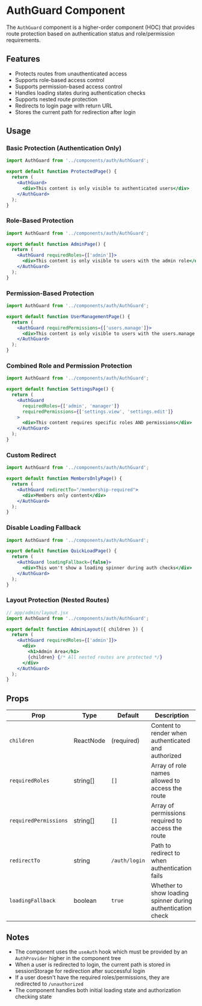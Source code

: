 # AuthGuard Component

The `AuthGuard` component is a higher-order component (HOC) that provides route protection based on authentication status and role/permission requirements.

## Features

- Protects routes from unauthenticated access
- Supports role-based access control
- Supports permission-based access control
- Handles loading states during authentication checks
- Supports nested route protection
- Redirects to login page with return URL
- Stores the current path for redirection after login

## Usage

### Basic Protection (Authentication Only)

```jsx
import AuthGuard from '../components/auth/AuthGuard';

export default function ProtectedPage() {
  return (
    <AuthGuard>
      <div>This content is only visible to authenticated users</div>
    </AuthGuard>
  );
}
```

### Role-Based Protection

```jsx
import AuthGuard from '../components/auth/AuthGuard';

export default function AdminPage() {
  return (
    <AuthGuard requiredRoles={['admin']}>
      <div>This content is only visible to users with the admin role</div>
    </AuthGuard>
  );
}
```

### Permission-Based Protection

```jsx
import AuthGuard from '../components/auth/AuthGuard';

export default function UserManagementPage() {
  return (
    <AuthGuard requiredPermissions={['users.manage']}>
      <div>This content is only visible to users with the users.manage permission</div>
    </AuthGuard>
  );
}
```

### Combined Role and Permission Protection

```jsx
import AuthGuard from '../components/auth/AuthGuard';

export default function SettingsPage() {
  return (
    <AuthGuard 
      requiredRoles={['admin', 'manager']} 
      requiredPermissions={['settings.view', 'settings.edit']}
    >
      <div>This content requires specific roles AND permissions</div>
    </AuthGuard>
  );
}
```

### Custom Redirect

```jsx
import AuthGuard from '../components/auth/AuthGuard';

export default function MembersOnlyPage() {
  return (
    <AuthGuard redirectTo="/membership-required">
      <div>Members only content</div>
    </AuthGuard>
  );
}
```

### Disable Loading Fallback

```jsx
import AuthGuard from '../components/auth/AuthGuard';

export default function QuickLoadPage() {
  return (
    <AuthGuard loadingFallback={false}>
      <div>This won't show a loading spinner during auth checks</div>
    </AuthGuard>
  );
}
```

### Layout Protection (Nested Routes)

```jsx
// app/admin/layout.jsx
import AuthGuard from '../components/auth/AuthGuard';

export default function AdminLayout({ children }) {
  return (
    <AuthGuard requiredRoles={['admin']}>
      <div>
        <h1>Admin Area</h1>
        {children} {/* All nested routes are protected */}
      </div>
    </AuthGuard>
  );
}
```

## Props

| Prop | Type | Default | Description |
|------|------|---------|-------------|
| `children` | ReactNode | (required) | Content to render when authenticated and authorized |
| `requiredRoles` | string[] | `[]` | Array of role names allowed to access the route |
| `requiredPermissions` | string[] | `[]` | Array of permissions required to access the route |
| `redirectTo` | string | `/auth/login` | Path to redirect to when authentication fails |
| `loadingFallback` | boolean | `true` | Whether to show loading spinner during authentication check |

## Notes

- The component uses the `useAuth` hook which must be provided by an `AuthProvider` higher in the component tree
- When a user is redirected to login, the current path is stored in sessionStorage for redirection after successful login
- If a user doesn't have the required roles/permissions, they are redirected to `/unauthorized`
- The component handles both initial loading state and authorization checking state